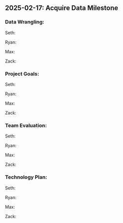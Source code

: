 ## 2025-02-17: Acquire Data Milestone


### Data Wrangling:

Seth:


Ryan:


Max:


Zack:


### Project Goals:

Seth:


Ryan:


Max:


Zack:


### Team Evaluation:

Seth:


Ryan:


Max:


Zack:


### Technology Plan:

Seth:


Ryan:


Max:


Zack:


